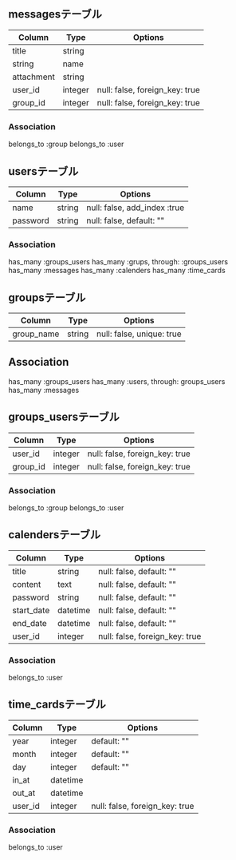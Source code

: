 ## messagesテーブル
|Column|Type|Options|
|------|----|-------|
|title|string|
|string|name|
|attachment|string|
|user_id|integer|null: false, foreign_key: true|
|group_id|integer|null: false, foreign_key: true|
### Association
belongs_to :group
belongs_to :user


## usersテーブル
|Column|Type|Options|
|------|----|-------|
|name|string|null: false, add_index :true|
|password|string|null: false, default: ""|
### Association
has_many :groups_users
has_many :grups, through: :groups_users
has_many :messages
has_many :calenders
has_many :time_cards


## groupsテーブル
|Column|Type|Options|
|------|----|-------|
|group_name|string|null: false, unique: true|
## Association
has_many :groups_users
has_many :users, through: groups_users
has_many :messages


## groups_usersテーブル
|Column|Type|Options|
|------|----|-------|
|user_id|integer|null: false, foreign_key: true|
|group_id|integer|null: false, foreign_key: true|
### Association
belongs_to :group
belongs_to :user


## calendersテーブル
|Column|Type|Options|
|------|----|-------|
|title|string|null: false, default: ""|
|content|text|null: false, default: ""|
|password|string|null: false, default: ""|
|start_date|datetime|null: false, default: ""|
|end_date|datetime|null: false, default: ""|
|user_id|integer|null: false, foreign_key: true|
### Association
belongs_to :user


## time_cardsテーブル
|Column|Type|Options|
|------|----|-------|
|year|integer|default: ""|
|month|integer|default: ""|
|day|integer|default: ""|
|in_at|datetime|
|out_at|datetime|
|user_id|integer|null: false, foreign_key: true|
### Association
belongs_to :user